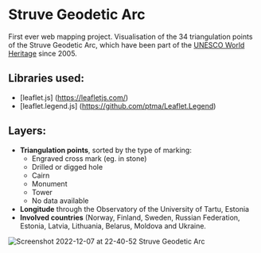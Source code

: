 # Struve Geodetic Arc

First ever web mapping project. Visualisation of the 34 triangulation points of the Struve Geodetic Arc, which have been part of the [UNESCO World Heritage](https://whc.unesco.org/en/list/1187/) since 2005.

## Libraries used:

- [leaflet.js] (https://leafletjs.com/)
- [leaflet.legend.js] (https://github.com/ptma/Leaflet.Legend)

## Layers:

- **Triangulation points**, sorted by the type of marking:
  - Engraved cross mark (eg. in stone)
  - Drilled or digged hole
  - Cairn
  - Monument
  - Tower
  - No data available
- **Longitude** through the Observatory of the University of Tartu, Estonia
- **Involved countries** (Norway, Finland, Sweden, Russian Federation, Estonia, Latvia, Lithuania, Belarus, Moldova and Ukraine.


![Screenshot 2022-12-07 at 22-40-52 Struve Geodetic Arc](https://user-images.githubusercontent.com/110698131/206303328-66baf244-be73-433b-b881-9af46650d388.png)

